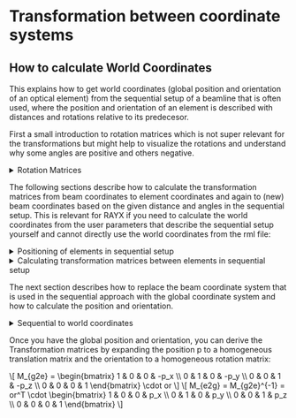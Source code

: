 # Transformation between coordinate systems

## How to calculate World Coordinates

This explains how to get world coordinates (global position and orientation of an optical element) from the sequential setup of a beamline that is often used, where the position and orientation of an element is described with distances and rotations relative to its predecesor.

First a small introduction to rotation matrices which is not super relevant for the transformations but might help to visualize the rotations and understand why some angles are positive and others negative.
 
<details><summary>Rotation Matrices</summary>

### Rotation matrices

A rotation through an angle \\(\theta\\) can either be active or passive.
An active rotation around for example the z-axis through the angle \\(\theta\\) rotates the point within the coordinate system. Thereby, the coordinates of the point are changed whereas the coordinate system is left unchanged. When looking along the rotation axis in a right-handed coordinate system towards the origin, the rotation direction is counter-clockwise.

\\[
R_a({\theta}) = 
\begin{bmatrix}
    \cos(\theta) & -\sin(\theta) & 0 \\\\
    \sin(\theta) & \cos(\theta) & \\\\
    0           & 0         & 1 
\end{bmatrix}
\\]

A passive rotation leaves the position of the vector unchanged and rotates the axes of the coordinate system relative to the vector i.e. rotates the basis vectors (change of basis). When looking along the rotation-axis towards the origin in a right-handed coordinate system, the rotation of the rotating axes is clockwise. Thus, it is defined as an active rotation (applied to the basis vectors) in the other direction i.e. through the negative angle (\\(\cos(-\theta) = \cos(\theta)\\) and \\(-\sin(\theta) = \sin(-\theta))\\):

\\[   
    R_p({\theta}) = \begin{bmatrix}
    \cos(\theta) & \sin(\theta) & 0 \\\\
    -\sin(\theta) & \cos(\theta) &  \\\\
    0           & 0         & 1 
    \end{bmatrix} = \begin{bmatrix}
    \cos(-\theta) & -\sin(-\theta) & 0 \\\\
    \sin(-\theta) & \cos(-\theta) &  \\\\
    0           & 0         & 1 
    \end{bmatrix}
\\]

The relation between axes and the position of the point are the same after each of the rotations: After the passive rotation the basis vectors are different and the vector coordinates stay the same whereas after the active rotation the vector coordinates are different but the basis vectors are the same.

Example for active (left) and passive (right) rotation through \\(\alpha=25^\circ\\): 
![active_passive](/docs/src/uploads/7eb17510a7f200d4ce89ed337e0a4eda/rotation_active_vs_passive.PNG)
 The relative position of the vector to the axes is the same after each rotation. 
See also [active vs passive transformation](https://en.wikipedia.org/wiki/Active_and_passive_transformation)

However, active and passive are in our case only an *interpretation* of the rotations that makes sense when looking at the beamline from a global point of view. Globally seen, the local coordinate system of each optical element is rotated and translated differently with respect to a global coordinate system whereas the vectors (the rays) only change by e.g. reflection when interacting with an element.
Thus, we have coordinate systems for optical elements, that are identical for each element in the sense that the y-axis is the normal and the x-z-plane is the tangent plane of the surface at the origin, and for rays where the center ray is the z-axis and a global system. The transformation between the systems is implemented by rotating and translating the vectors within the same coordinate system.
\\(\rightarrow\\) In the implementation only the vectors are transformed by active transformations and the axes of the coordinate system stay the same, although in the "real world", the beams remain unchanged and only the coordinate system is rotated around them.
</details>

The following sections describe how to calculate the transformation matrices from beam coordinates to element coordinates and again to (new) beam coordinates based on the given distance and angles in the sequential setup.
This is relevant for RAYX if you need to calculate the world coordinates from the user parameters that describe the sequential setup yourself and cannot directly use the world coordinates from the rml file: 


<details><summary>Positioning of elements in sequential setup</summary>

In the RAY-UI rays are represented in a beam coordinate system. In that system the main ray always points from the origin towards the z-axis wheras the individual rays have slight deviations in their direction and origin.

Elements are represented in an element coordinate system.
The elements are mostly located in the x-z-plane of their coordinate system. The y-axis is the normal in the center of the element (Visualized in the [documentation](https://it-ed-git.basisit.de/RAY/RAY/-/wikis/uploads/bdcf4515e03b2fccf462c5f0d76052c3/Paper_Schaefers_RAY_Springer_2007.pdf)).


In order to calculate the intersection point with the "quad" function, we first need to transfer the incoming rays from beam coordinates to the object coordinates. The relation between these system is defined by two angles \\(\alpha\\) and \\(\chi\\) and a translation by \\(z_0\\). The transformation affects the position and direction of the ray.

1. the offset \\(z_0\\) describes the distance between the previous element or the source and the current optical element. 

2. the main ray should have a specific incidence angle \\(\alpha\\) (angle between main ray and x-z-plane of the optical element). This rotation is counter-clockwise around the x-axis:

\\[
    R_x({\alpha}) = \begin{bmatrix}
    1 & 0 & 0 \\\\
    0 & \cos(\alpha) & -\sin(\alpha) \\\\
    0 & \sin(\alpha) & \cos(\alpha)
    \end{bmatrix}
\\]

<details><summary>Side note</summary>
Side note for visualization: An example for this rotation interpreted as an [active](/docs/src/uploads/33a69b81f3f7c491842bcdeda4ca97b7/incidence_angle_active.PNG) and as a [passive](/docs/src/uploads/5ab2555382dc2b2ef10a9864aaee0224/incidence_angle_passive.PNG) rotation of the main ray (z-axis) and a ray \\(v\\) through the grazing incidence angle \\(\alpha=25°\\). The first coordinate system shows the incoming ray in the ray-coordinate system. In the second one the rays/the axes are rotated through \\(\alpha\\) such that the rays lie in the element-coordinate system. In the third image the reflection is calculated. Finally, in the last image, the reflected ray/the axes are rotated to the new ray-coordinate system.
Since we are using a right-handed coordinate system, the x-axis points into the image and the rotations that appear to be clockwise are actually counter-clockwise around the x-axis.
</details>

3. The second rotation through angle \\(\chi\\) around the z-axis tilts the optical element such that the ray is not reflected upwards (\\(\chi=0°\\)) but to the right (\\(\chi=90°\\)), downwards (\\(\chi=180°\\)) or to the left (\\(\chi=270°\\)). This is a clockwise rotation. Thus, we rotate through \\(-\chi\\) when \\(\chi\\) is given.

After tracing we need to transform the ray back to the beam coordinate system. Therefore we rotate back around \\(\chi\\) and then rotate around the exit angle \\(\beta\\) All these parameters are given as "user" parameters. The following section describes how to calculate beam-element and element-beam transformation matrices.
</details>


<details><summary>Calculating transformation matrices between elements in sequential setup</summary>

##### Beam to Element
1. Translation by \\(z_0\\) in z direction = distance to preceeding element

2. Rotation by azimuthal angle \\(\chi\\) around z-axis. 

\\[
    R_z(-\chi) = \begin{bmatrix} \cos(-\chi) & -\sin(-\chi) & 0 \\\\
    \sin(-\chi) & \cos(-\chi) & 0 \\\\
    0 & 0 & 1 \end{bmatrix} =
    \begin{bmatrix} \cos(\chi) & \sin(\chi) & 0 \\\\
    -\sin(\chi) & \cos(\chi) & 0 \\\\
    0 & 0 & 1 \end{bmatrix}
\\]

3. Rotation through grazing incidence angle \\(\alpha\\) around x-axis. Sometimes, the normal incidence angle with \\(90°-\alpha\\) is given. Then, it has to be converted to the grazing incidence angle \\(\alpha\\).<br>

\\[
    R_x(\alpha) = \begin{bmatrix} 1 & 0 & 0 \\\\
    0 & \cos(\alpha) & -\sin(\alpha) \\\\
    0 & \sin(\alpha) & \cos(\alpha) \end{bmatrix}
\\]

Putting it all together this is an affine transformation and can be written in homogeneous coordinates as one single matrix:

\\[
\begin{align*}
    M_{b2e} &= R_{x}(\alpha) R_z(-\chi) T_z(z_0) \\\\
    M_{b2e} &= \begin{bmatrix} 1 & 0 & 0 & 0\\\\
    0 & \cos(\alpha) & -\sin(\alpha) & 0 \\\\ 0 & \sin(\alpha) & \cos(\alpha) & 0 \\\\ 0 & 0 & 0 & 1 \end{bmatrix} \cdot \begin{bmatrix} \cos(\chi) & \sin(\chi) & 0 & 0\\\\ -\sin(\chi) & \cos(\chi) & 0 & 0\\\\ 0 & 0 & 1 & 0 \\\\ 0 & 0 & 0 & 1 \end{bmatrix} \cdot \begin{bmatrix} 1 & 0 & 0 & 0 \\\\ 0 & 1 & 0 & 0 \\\\ 0 & 0 & 1 & -z_0 \\\\ 0 & 0 & 0 & 1 \end{bmatrix} \\\\
&= \begin{bmatrix} \cos(\chi) & \sin(\chi) & 0 & 0 \\\\
-\sin(\chi)\cos(\alpha) & \cos(\chi)\cos(\alpha) & -\sin(\alpha) & z_0 \sin(\alpha) \\\\
-\sin(\chi) \sin(\alpha) & \sin(\alpha)\cos(\chi) & \cos(\alpha) & -z_0 \cos(\alpha) \\\\ 0 & 0 & 0 & 1 \end{bmatrix}
\end{align*}
\\]

##### Element to Beam
After the interaction with the element, the reflected ray \\(x_R\\) is transformed back to a beam coordinate system. The rotations around the axes are applied in reverse order.

1. Rotation through gracing exit angle \\(\beta\\) around x-axis. We do not need to rotate back through \\(\alpha\\) but keep rotating in the same direction since the new z-axis should point in the direction of the reflected and not of the incoming main ray. E.g. \\(\beta\\) is the same as \\(\alpha\\) for mirrors.<br>

\\[
    R_x(\beta) = \begin{bmatrix} 1 & 0 & 0 \\\\ 
    0 & \cos(\beta) & -\sin(\beta) \\\\ 0 & \sin(\beta) & \cos(\beta) \end{bmatrix}
\\]

2. Rotation back through \\(\chi\\).<br>

\\[
R_z(\chi) = R_z^{-1}(-\chi) = \begin{bmatrix} \cos(\chi) & -\sin(\chi) & 0 \\\\
    \sin(\chi) & \cos(\chi) & 0 \\\\
    0 & 0 & 1 \end{bmatrix}
\\]

In homogeneous coordinates:

\\[
\begin{align*}
    M_{e2b} &= R_z(\chi)R_{x}(\beta) \\\\
    M_{e2b} &= \begin{bmatrix} \cos(\chi) & -\sin(\chi) & 0 & 0\\\\
    \sin(\chi) & \cos(\chi) & 0 & 0\\\\
    0 & 0 & 1 & 0 \\\\ 0 & 0 & 0 & 1 \end{bmatrix} \cdot  \begin{bmatrix} 1 & 0 & 0 & 0\\\\ 
    0 & \cos(\beta) & -\sin(\beta) & 0 \\\\ 0 & \sin(\beta) & \cos(\beta) & 0 \\\\ 0 & 0 & 0 & 1\end{bmatrix}\\\\
&= \begin{bmatrix} \cos(\chi) & -\sin(\chi) \cos(\beta) & \sin(\chi)\sin(\beta) & 0 \\\\
\sin(\chi) & \cos(\chi)\cos(\beta) & -\cos(\chi)\sin(\beta) & 0 \\\\
0 & \sin(\beta) & \cos(\beta) & 0 \\\\ 0 & 0 & 0 & 1 \end{bmatrix}
\end{align*}
\\]

(Since there is no translation a 3x3 matrix would suffice)

### Misalignment
Misalignment is used when the optical element does not lie exactly where it should after applying the beam to element matrix. Therefore some rotation or translation might be necessary before the intersection point can be calculated.

The misalignment transformation matrix \\(M_{mis}\\) is simply derived from the user parameters \\(d_x\\), \\(d_y\\), \\(d_z\\), \\(d_{\phi}\\), \\(d_{\psi}\\), \\(d_{\chi}\\). It can be calculated by spliting into a transformation matrix (from \\(d_x\\), \\(d_y\\), \\(d_z\\)) and multiplying with a rotation matrix (from \\(d_{\phi}\\), \\(-d_{\psi}\\), \\(d_{\chi}\\)):

\\[
    \begin{align*}
        M_{mis} &= T_{x,y,z} R_{\phi, -\psi, \chi} \\\\
        &= \begin{bmatrix} 1 & 0 & 0 & -d_x\\\\
        0 & 1 & 0 & -d_y\\\\
        0 & 0 & 1 & -d_z \\\\ 0 & 0 & 0 & 1 \end{bmatrix} \cdot R^x_{-\psi} \cdot R^y_{\phi} \cdot R^z_{\chi}
    \end{align*} 
\\]

where e.g. \\(R^x_{\psi}\\) is the 4x4 homogeneous rotation matrix through \\(\psi\\) around the x-axis.

The inverse misalignment matrix is then calculated as follows:

\\[
    \begin{align*}
        M_{mis}^{-1} &= R_{-\psi, \phi, \chi}^{-1} \cdot T_{x,y,z}^{-1}\\\\
        &= (R^x_{-\psi} \cdot R^y_{\phi} \cdot R^z_{\chi}) ^{T} \cdot 
    \begin{bmatrix}
        1 & 0 & 0 & d_x \\\\
        0 & 1 & 0 & d_y \\\\
        0 & 0 & 1 & d_z \\\\
        0 & 0 & 0 & 1 
    \end{bmatrix} 
    \end{align*}
\\]

Since rotation matrices are orthogonal, the inverse of \\((R^x_{-\psi} R^y_{\phi} R^z_{\chi})\\) is the same as the transpose. The inverse of the translation matrix is the same but with negative offsets.

\\(M_{mis}\\), \\(M_{mis}^{-1}\\) are multiplied with \\(M_{b/g2e}\\) and \\(M_{e2g/b}\\), respectively, to form the final transformation matrices which could be given to the shader if we would still use the sequential approach in RAYX. However, we use a global coordinate system instead of the beam coordinate system but don't worry you didn't just read all of that for nothing, it will be important in the derivation of the transformation from global to element coordinates and back.
</details>

The next section describes how to replace the beam coordinate system that is used in the sequential approach with the global coordinate system and how to calculate the position and orientation.

<details><summary>Sequential to world coordinates</summary>

As explained in the previous sections, there is no global coordinate system in the sequential implementation but instead rays are transformed from beam coordinate system to element coordinate system and back to a different beam coordinate system such that the z-axis of the beam coordinate system always follows the main ray, which means that the main ray with \\(pos=(0,0,0)\\), \\(dir=(0,0,1)\\) in beam coordinates is always the same after each interaction with an optical element.

In a global coordinate system this is different. The origin of the system is the (first) source. When the main ray hits the first element, it is transformed into the element's coordinate system, traced (e.g. reflected) and transformed back into the global coordinate system. Then it does no longer have the values \\(pos=(0,0,0)\\) and \\(dir=(0,0,1)\\). To achieve this for the first element (i=1) in the beamline, we can still use \\(M_{b2e}\\) that we defined previously \\((M_{g2e}^{-1} = M_{b2e}^{-1})\\) since for the first element the global coordinate system is the same as the beam coordinate system of the incoming rays (bc the source is in \\((0,0,0)\\) which is the origin of both the global coord system and the initial beam coord. system). However, we need a different element to global coordinate system transformation for this elemet \\(M_{g2e}^{-1} \neq M_{b2e}^1\\) and of course also for all following elements. Moreover, for all following elements we also need a different \\(M_{g2e}^i \neq M_{b2e}^i\\) for \\(i>1\\).

### Transformation matrices from position and orientation
global coordinates are sometimes given by the user directly via e.g. an rml file, which stores the global orientation as a 3x3 matrix and the position as a 3 element vector. Expanding both to homogeneous 4x4 rotation/translation matrices makes it possible to calculate \\(M_{g2e}\\) and \\(M_{e2g}\\) by multiplying them.
For the case that the beamline was still build sequentially, it was decided to first build the global position and orientation from \\(\alpha\\), \\(\beta\\), \\(\chi\\), the distance \\(z_0\\) and the misalignment and then derive the matrices \\(M_{g2e}\\) and \\(M_{e2g}\\)  in the same way.

The following calculations can be used for all optical elements. For the ellipsoid, however, the misalignment can be defined in the coordinate system of the mirror or of the curvation. The usual misalignment is in the coordinate system of the mirror. The coordinate system of the curvation differs by a rotation through the tangent angle \\(\theta\\) around the x-axis. This angle depends on the shape of the ellipsoid. Depending on the coordinate system, we add the rotation \\(T_x(\theta)\\) (in red), for all other elements this is irrelevant so \\(\theta = 0\\).

As mentioned before, in the case that the element is the first in the beamline, it is simply placed at a certain distance on the z-axis. Therefore, the position (pos) is, in homogeneous coordinates:

\\[
    pos^0 = \begin{bmatrix} 0 \\\\ 0 \\\\ z_0^0 \\\\ 1 \end{bmatrix} + or^0 \cdot \color{red}{R_x^0(\theta)} \cdot \color{black}{\begin{bmatrix} d_x^0 \\\\ d_y^0 \\\\ d_z^0 \\\\ 1 \end{bmatrix}}
\\]

where or is the orientation of the element and \\(d_x\\), \\(d_y\\), \\(d_z\\) are the positional misalignment.
The orientation of the first element is calculated as follow:

\\[
    or^0 = R_x^0(\alpha) R_z^0(-\chi) \cdot \color{red}{R_x^0(\theta)} \cdot \color{black}{R_{\phi, -\psi, \chi}^0} \cdot \color{red}{R_x^0(\theta)^T} 
\\]

where \\(R_{\phi -\psi \chi}\\) contains the orientational misalignment and \\(R_x(\alpha) R_z(-\chi)\\) is the rotational part of \\(M_{b2e}\\) (without the translation by \\(z_0\\) since the distance is not part of the orientation but of the position)

When the element is not the first in the beamline, we need in addition to the ususal parameters of this element (\\(\alpha\\), \\(\beta\\), \\(\chi\\), the distance \\(z_0\\) and the misalignment) also the global position and orientation and the \\(M_{e2b}\\) matrix of the previous element. Unfortunately, we also have to remove the misalignment from the global position of the previous element (equation 1), then we can add the distance from the previous to new element to the position of the previous element following the direction of the outgoing ray (2). Finally, we can add the positional misalignment of element i to the position (3).

\\[
    \begin{align}
        pos^{(i-1)} &= pos^{i-1} - or^{i-1} \cdot \color{red}{R_x^{i-1}(\theta)} \cdot \color{black}{\begin{bmatrix} d_x^{i-1} \\\\ d_y^{i-1} \\\\ d_z^{i-1} \\\\ 1 \end{bmatrix}} \\\\
        pos^i &= pos^{i-1} - or^{i-1} \cdot R_x^{i-1}(\theta) \cdot \begin{bmatrix} 0 \\\\ 0 \\\\ z_0^i \\\\ 1 \end{bmatrix} \\\\
        pos^i &= pos^i + or^{i} \cdot \color{red}{R_x^{i}(\theta)} \cdot \color{black}{\begin{bmatrix} d_x^i \\\\ d_y^i \\\\ d_z^i \\\\ 1 \end{bmatrix}}
    \end{align}
\\]


The calculation of the orientation of the ith element is a bit simpler. The global orientation of element i is the global orientation of the previous element \\((or^{i-1})\\) without the rotational misalignment (1) multiplied with the rotation of the new element coordinate system with respect to the previous element coordinate system \\((M_{e2b}, \text{eq 2})\\) multiplied with the orientation of the new element in its own element coordinate system (which is calculated in the same way as for the first element: local orientation \\(\cdot\\) misalignment, eq. 3):

\\[
    \begin{align}
        or^{(i-1)} &= or^{i-1} \cdot \color{red}{R_x^{i-1}(\theta)^T} \cdot \color{black}{(R_{\phi, -\psi, \chi}^{i-1})^{T}} \cdot \color{red}{R_x^{i-1}(\theta)} \\\\
        or^i &= or^{(i-1)} \cdot M_{e2b}^{i-1} \\\\
        or^i &= or^i \cdot (R_x^i(\alpha) R_z^i(-\chi) \cdot \color{red}{R_x^i(\theta)} \cdot \color{black}{R_{\phi, -\psi, \chi}^i} \color{red}{R_x^i(\theta)^T})
    \end{align}
\\]

These calculations are done in WorldUserParams.cpp. They have been tested but still there might be some mistake in there, so feel free to question the calculations if something is not working.

</details>

Once you have the global position and orientation, you can derive the Transformation matrices by expanding the position p to a homogeneous translation matrix and the orientation to a homogeneous rotation matrix:

\\[
M_{g2e} = 
\begin{bmatrix} 
1 & 0 & 0 & -p_x \\\\
0 & 1 & 0 & -p_y \\\\
0 & 0 & 1 & -p_z \\\\
0 & 0 & 0 & 1
\end{bmatrix} \cdot or
\\]
\\[
M_{e2g} = M_{g2e}^{-1} = or^T \cdot \begin{bmatrix} 
1 & 0 & 0 & p_x \\\\
0 & 1 & 0 & p_y \\\\
0 & 0 & 1 & p_z \\\\
0 & 0 & 0 & 1
\end{bmatrix}
\\]